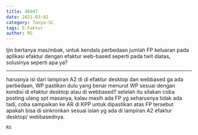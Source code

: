 ```yaml
---
title: 46047
date: 2021-03-02
category: Tanya-SC
tags: E-Faktur
author: RS
---
```


Ijin bertanya mas/mbak, untuk kendala perbedaan jumlah FP keluaran pada aplikasi efaktur dengan efaktur web-based seperti pada twit diatas, solusinya seperti apa ya?

---

harusnya isi dari lampiran A2 di di efaktur desktop dan webbased ga ada perbedaan, WP pastikan dulu yang benar menurut WP sesuai dengan kondisi di efaktur desktop atau di webbased? setelah itu silakan coba posting ulang spt masanya, kalau masih ada FP yg seharusnya tidak ada tadi, coba sampaikan ke AR di KPP untuk dipastikan atas FP tersebut apakah bisa di sinkronkan sesuai isian yg ada di lampiran A2 efaktur desktop/ webbasednya.

`RS`
